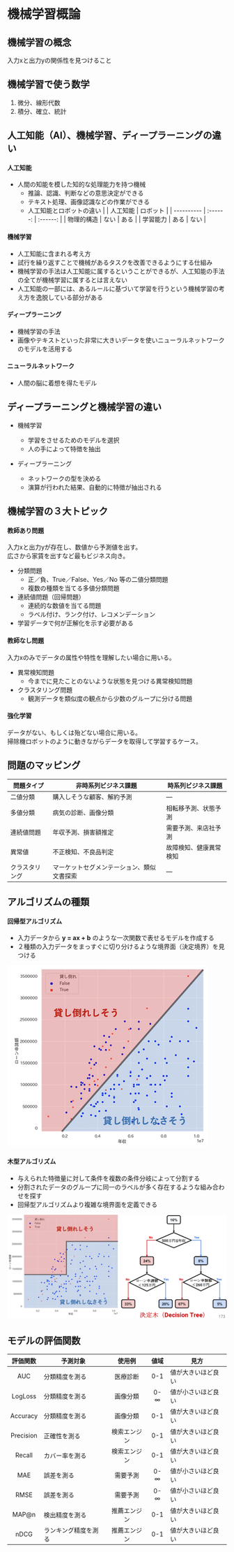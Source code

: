 # 機械学習概論

## 機械学習の概念

入力xと出力yの関係性を見つけること

## 機械学習で使う数学

1. 微分、線形代数
2. 積分、確立、統計

## 人工知能（AI）、機械学習、ディープラーニングの違い

#### 人工知能

* 人間の知能を模した知的な処理能力を持つ機械
  * 推論、認識、判断などの意思決定ができる
  * テキスト処理、画像認識などの作業ができる
  * 人工知能とロボットの違い
    |            | 人工知能 | ロボット |
    | ---------- | :------: | :------: |
    | 物理的構造 |   ない   |   ある   |
    | 学習能力   |   ある   |   ない   |

#### 機械学習

* 人工知能に含まれる考え方
* 試行を繰り返すことで機械があるタスクを改善できるようにする仕組み
* 機械学習の手法は人工知能に属するということができるが、人工知能の手法の全てが機械学習に属するとは言えない
* 人工知能の一部には、あるルールに基づいて学習を行うという機械学習の考え方を逸脱している部分がある

#### ディープラーニング

* 機械学習の手法
* 画像やテキストといった非常に大きいデータを使いニューラルネットワークのモデルを活用する

#### ニューラルネットワーク

* 人間の脳に着想を得たモデル

## ディープラーニングと機械学習の違い

* 機械学習
  * 学習をさせるためのモデルを選択
  * 人の手によって特徴を抽出

* ディープラーニング
  * ネットワークの型を決める
  * 演算が行われた結果、自動的に特徴が抽出される

## 機械学習の３大トピック

#### 教師あり問題

入力xと出力yが存在し、数値から予測値を出す。  
広さから家賃を出すなど最もビジネス向き。

* 分類問題
    * 正／負、True／False、Yes／No 等の二値分類問題
    * 複数の種類を当てる多値分類問題
* 連続値問題（回帰問題）
    * 連続的な数値を当てる問題
    * ラベル付け、ランク付け、レコメンデーション
* 学習データで何が正解化を示す必要がある

#### 教師なし問題

入力xのみでデータの属性や特性を理解したい場合に用いる。

* 異常検知問題
    * 今までに見たことのないような状態を見つける異常検知問題
* クラスタリング問題
    * 観測データを類似度の観点から少数のグループに分ける問題

#### 強化学習

データがない、もしくは殆どない場合に用いる。  
掃除機ロボットのように動きながらデータを取得して学習するケース。

## 問題のマッピング

| 問題タイプ     | 非時系列ビジネス課題                       | 時系列ビジネス課題     |
| -------------- | ------------------------------------------ | ---------------------- |
| 二値分類       | 購入しそうな顧客、解約予測                 | ―                      |
| 多値分類       | 病気の診断、画像分類                       | 相転移予測、状態予測   |
| 連続値問題     | 年収予測、損害額推定                       | 需要予測、来店社予測   |
| 異常値         | 不正検知、不良品判定                       | 故障検知、健康異常検知 |
| クラスタリング | マーケットセグメンテーション、類似文書探索 | ―                      |

## アルゴリズムの種類

#### 回帰型アルゴリズム

* 入力データから **y = ax + b** のような一次関数で表せるモデルを作成する
* ２種類の入力データをまっすぐに切り分けるような境界面（決定境界）を見つける

![回帰型](image/logistic.png)

#### 木型アルゴリズム

* 与えられた特徴量に対して条件を複数の条件分岐によって分割する
* 分割されたデータのグループに同一のラベルが多く存在するような組み合わせを探す
* 回帰型アルゴリズムより複雑な境界面を定義できる

![木型](image/tree.png)

## モデルの評価関数

| 評価関数  | 予測対象             |    使用例    | 値域  | 見方               |
| :-------: | -------------------- | :----------: | :---: | ------------------ |
|    AUC    | 分類精度を測る       |   医療診断   |  0-1  | 値が大きいほど良い |
|  LogLoss  | 分類精度を測る       |   画像分類   |  0-∞  | 値が小さいほど良い |
| Accuracy  | 分類精度を測る       |   画像分類   |  0-1  | 値が大きいほど良い |
| Precision | 正確性を測る         | 検索エンジン |  0-1  | 値が大きいほど良い |
|  Recall   | カバー率を測る       | 検索エンジン |  0-1  | 値が大きいほど良い |
|    MAE    | 誤差を測る           |   需要予測   |  0-∞  | 値が小さいほど良い |
|   RMSE    | 誤差を測る           |   需要予測   |  0-∞  | 値が小さいほど良い |
|   MAP@n   | 検出精度を測る       | 推薦エンジン |  0-1  | 値が大きいほど良い |
|   nDCG    | ランキング精度を測る | 推薦エンジン |  0-1  | 値が大きいほど良い |
